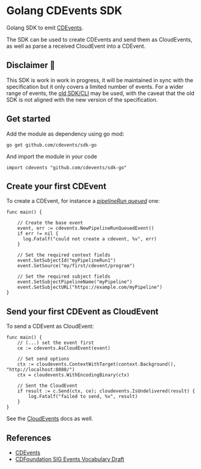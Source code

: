 # Golang CDEvents SDK

Golang SDK to emit [CDEvents](https://cdevents/dev).

The SDK can be used to create CDEvents and send them as CloudEvents, as well as parse a received CloudEvent into a CDEvent.

## Disclaimer 🚧

This SDK is work in work in progress, it will be maintained in sync with the
specification but it only covers a limited number of events.
For a wider range of events, the [old SDK/CLI][old-sdk] may be used, with the
caveat that the old SDK is not aligned with the new version of the specification.

## Get started

Add the module as dependency using go mod:

```golang
go get github.com/cdevents/sdk-go
```

And import the module in your code

```golang
import cdevents "github.com/cdevents/sdk-go"
```

## Create your first CDEvent

To create a CDEvent, for instance a [*pipelineRun queued*](https://cdevents.dev/docs/core/#pipelinerun-queued) one:

```golang
func main() {

    // Create the base event
    event, err := cdevents.NewPipelineRunQueuedEvent()
    if err != nil {
      log.Fatalf("could not create a cdevent, %v", err)
    }

    // Set the required context fields
    event.SetSubjectId("myPipelineRun1")
    event.SetSource("my/first/cdevent/program")

    // Set the required subject fields
    event.SetSubjectPipelineName("myPipeline")
    event.SetSubjectURL("https://example.com/myPipeline")
}
```

## Send your first CDEvent as CloudEvent

To send a CDEvent as CloudEvent:

```golang
func main() {
    // (...) set the event first
    ce := cdevents.AsCloudEvent(event)

    // Set send options
    ctx := cloudevents.ContextWithTarget(context.Background(), "http://localhost:8080/")
    ctx = cloudevents.WithEncodingBinary(ctx)

    // Sent the CloudEvent
    if result := c.Send(ctx, ce); cloudevents.IsUndelivered(result) {
        log.Fatalf("failed to send, %v", result)
    }
}
```

See the [CloudEvents](https://github.com/cloudevents/sdk-go#send-your-first-cloudevent) docs as well.

## References

- [CDEvents](https://cdevents.dev)
- [CDFoundation SIG Events Vocabulary Draft](https://github.com/cdfoundation/sig-events/tree/main/vocabulary-draft)

[old-sdk]: https://github.com/cdfoundation/sig-events/tree/main/cde/sdk/go
